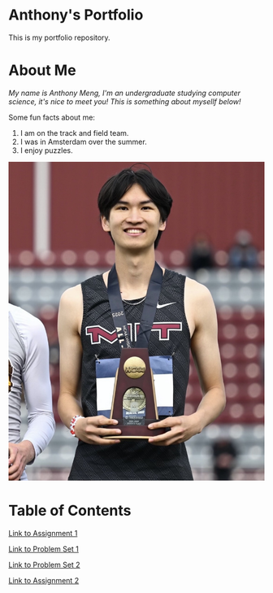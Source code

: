 # Anthony's Portfolio
This is my portfolio repository.

# About Me
*My name is Anthony Meng, I'm an undergraduate studying computer science, it's nice to meet you!
This is something about mysellf below!*

Some fun facts about me:
1. I am on the track and field team.
2. I was in Amsterdam over the summer.
3. I enjoy puzzles.

![picture of me](assets/IMG_4510.jpg)

# Table of Contents
[Link to Assignment 1](assignments/assignment1.md)

[Link to Problem Set 1](assignments/problemset1.md)

[Link to Problem Set 2](assignments/problemset2.md)

[Link to Assignment 2](assignments/assignment2.md)
